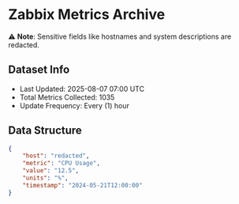 # Zabbix Metrics Archive

⚠️ **Note**: Sensitive fields like hostnames and system descriptions are redacted.

## Dataset Info
- Last Updated: 2025-08-07 07:00 UTC
- Total Metrics Collected: 1035
- Update Frequency: Every (1) hour

## Data Structure
```json
{
    "host": "redacted",
    "metric": "CPU Usage",
    "value": "12.5",
    "units": "%",
    "timestamp": "2024-05-21T12:00:00"
}
```
